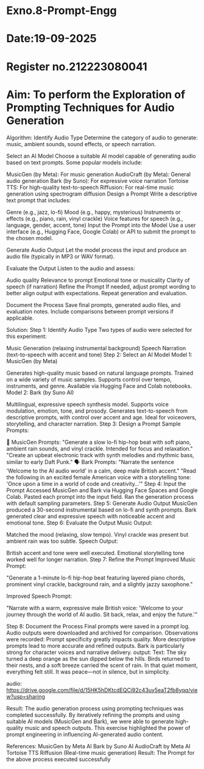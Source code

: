 # Exno.8-Prompt-Engg
# Date:19-09-2025
# Register no.212223080041
# Aim: To perform the Exploration of Prompting Techniques for Audio Generation
Algorithm:
Identify Audio Type
Determine the category of audio to generate: music, ambient sounds, sound effects, or speech narration.

Select an AI Model
Choose a suitable AI model capable of generating audio based on text prompts. Some popular models include:

MusicGen (by Meta): For music generation
AudioCraft (by Meta): General audio generation
Bark (by Suno): For expressive voice narration
Tortoise TTS: For high-quality text-to-speech
Riffusion: For real-time music generation using spectrogram diffusion
Design a Prompt
Write a descriptive text prompt that includes:

Genre (e.g., jazz, lo-fi)
Mood (e.g., happy, mysterious)
Instruments or effects (e.g., piano, rain, vinyl crackle)
Voice features for speech (e.g., language, gender, accent, tone)
Input the Prompt into the Model
Use a user interface (e.g., Hugging Face, Google Colab) or API to submit the prompt to the chosen model.

Generate Audio Output
Let the model process the input and produce an audio file (typically in MP3 or WAV format).

Evaluate the Output
Listen to the audio and assess:

Audio quality
Relevance to prompt
Emotional tone or musicality
Clarity of speech (if narration)
Refine the Prompt
If needed, adjust prompt wording to better align output with expectations. Repeat generation and evaluation.

Document the Process
Save final prompts, generated audio files, and evaluation notes. Include comparisons between prompt versions if applicable.

Solution:
Step 1: Identify Audio Type
Two types of audio were selected for this experiment:

Music Generation (relaxing instrumental background)
Speech Narration (text-to-speech with accent and tone)
Step 2: Select an AI Model
Model 1: MusicGen (by Meta)

Generates high-quality music based on natural language prompts.
Trained on a wide variety of music samples.
Supports control over tempo, instruments, and genre.
Available via Hugging Face and Colab notebooks.
Model 2: Bark (by Suno AI)

Multilingual, expressive speech synthesis model.
Supports voice modulation, emotion, tone, and prosody.
Generates text-to-speech from descriptive prompts, with control over accent and age.
Ideal for voiceovers, storytelling, and character narration.
Step 3: Design a Prompt
Sample Prompts:

🎵 MusicGen Prompts:
"Generate a slow lo-fi hip-hop beat with soft piano, ambient rain sounds, and vinyl crackle. Intended for focus and relaxation."
"Create an upbeat electronic track with synth melodies and rhythmic bass, similar to early Daft Punk."
🗣️ Bark Prompts:
"Narrate the sentence 'Welcome to the AI audio world' in a calm, deep male British accent."
"Read the following in an excited female American voice with a storytelling tone: 'Once upon a time in a world of code and creativity…'"
Step 4: Input the Prompt
Accessed MusicGen and Bark via Hugging Face Spaces and Google Colab.
Pasted each prompt into the input field.
Ran the generation process with default sampling parameters.
Step 5: Generate Audio Output
MusicGen produced a 30-second instrumental based on lo-fi and synth prompts.
Bark generated clear and expressive speech with noticeable accent and emotional tone.
Step 6: Evaluate the Output
Music Output:

Matched the mood (relaxing, slow tempo).
Vinyl crackle was present but ambient rain was too subtle.
Speech Output:

British accent and tone were well executed.
Emotional storytelling tone worked well for longer narration.
Step 7: Refine the Prompt
Improved Music Prompt:

"Generate a 1-minute lo-fi hip-hop beat featuring layered piano chords, prominent vinyl crackle, background rain, and a slightly jazzy saxophone."

Improved Speech Prompt:

"Narrate with a warm, expressive male British voice: 'Welcome to your journey through the world of AI audio. Sit back, relax, and enjoy the future.'"

Step 8: Document the Process
Final prompts were saved in a prompt log.
Audio outputs were downloaded and archived for comparison.
Observations were recorded:
Prompt specificity greatly impacts quality.
More descriptive prompts lead to more accurate and refined outputs.
Bark is particularly strong for character voices and narrative delivery.
output:
Text:
The sky turned a deep orange as the sun dipped below the hills. Birds returned to their nests, and a soft breeze carried the scent of rain. In that quiet moment, everything felt still. It was peace—not in silence, but in simplicity.

audio:
https://drive.google.com/file/d/15HK5hDKtcdEQCi92c43uy5eaT2fb8yqq/view?usp=sharing

Result:
The audio generation process using prompting techniques was completed successfully. By iteratively refining the prompts and using suitable AI models (MusicGen and Bark), we were able to generate high-quality music and speech outputs. This exercise highlighted the power of prompt engineering in influencing AI-generated audio content.

References:
MusicGen by Meta AI
Bark by Suno AI
AudioCraft by Meta AI
Tortoise TTS
Riffusion (Real-time music generation)
Result:
The Prompt for the above process executed successfully
